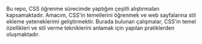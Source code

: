 Bu repo, CSS öğrenme sürecimde yaptığım çeşitli alıştırmaları kapsamaktadır. Amacım, CSS'in temellerini öğrenmek ve web sayfalarına stil ekleme yeteneklerimi geliştirmektir. Burada bulunan çalışmalar, CSS'in temel özellikleri ve stil verme tekniklerini anlamak için yapılan pratiklerden oluşmaktadır.
